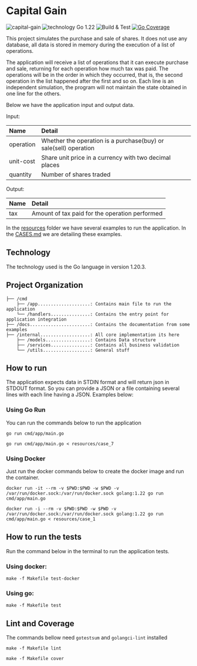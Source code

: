 # Capital Gain
![capital-gain](https://img.shields.io/badge/capital--gain-gray?logo=go)
![technology Go 1.22](https://img.shields.io/badge/technology-go%201.22-blue.svg)
![Build & Test](https://github.com/FabsHC/capital-gain/actions/workflows/go.yml/badge.svg)
[![Go Coverage](https://github.com/FabsHC/capital-gain/wiki/coverage.svg)](https://raw.githack.com/wiki/FabsHC/capital-gain/coverage.html)

This project simulates the purchase and sale of shares. It does not use any database, all data is stored in memory during the execution of a list of operations.

The application will receive a list of operations that it can execute purchase and sale, returning for each operation how much tax was paid.
The operations will be in the order in which they occurred, that is, the second operation in the list happened after the first and so on.
Each line is an independent simulation, the program will not maintain the state obtained in one line for the others.

Below we have the application input and output data.<br>

Input:

| Name              | Detail                                                           |
|:------------------|:-----------------------------------------------------------------| 
| operation         | Whether the operation is a purchase(buy) or sale(sell) operation |
| unit-cost         | Share unit price in a currency with two decimal places           |
| quantity          | Number of shares traded                                          |

Output:

| Name | Detail                                         |
|:-----|:-----------------------------------------------| 
| tax  | Amount of tax paid for the operation performed |

In the [resources](resources) folder we have several examples to run the application.
In the [CASES.md](docs/CASES.md) we are detailing these examples.

## Technology
The technology used is the Go language in version 1.20.3.

## Project Organization
```
├── /cmd
    ├── /app....................: Contains main file to run the application
    └── /handlers...............: Contains the entry point for application integration
├── /docs.......................: Contains the documentation from some examples
├── /internal...................: All core implementation its here
    ├── /models.................: Contains Data structure
    ├── /services...............: Contains all business validation
    └── /utils..................: General stuff
```

## How to run
The application expects data in STDIN format and will return json in STDOUT format. So you can provide a JSON or a file containing several lines with each line having a JSON.
Examples below:

### Using Go Run
You can run the commands below to run the application
```shell
go run cmd/app/main.go
```
```shell
go run cmd/app/main.go < resources/case_7 
```

### Using Docker
Just run the docker commands below to create the docker image and run the container.
``` shell
docker run -it --rm -v $PWD:$PWD -w $PWD -v /var/run/docker.sock:/var/run/docker.sock golang:1.22 go run cmd/app/main.go
```
``` shell
docker run -i --rm -v $PWD:$PWD -w $PWD -v /var/run/docker.sock:/var/run/docker.sock golang:1.22 go run cmd/app/main.go < resources/case_1
```

## How to run the tests
Run the command below in the terminal to run the application tests.<br>
### Using docker:
```shell
make -f Makefile test-docker
```
### Using go:
```shell
make -f Makefile test
```

## Lint and Coverage
The commands bellow need `gotestsum` and `golangci-lint` installed
```shell
make -f Makefile lint
```
```shell
make -f Makefile cover
```